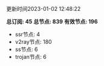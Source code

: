更新时间2023-01-02 12:48:22

**总订阅: 45**
**总节点: 839**
**有效节点: 196**
- ssr节点: 4
- v2ray节点: 180
- ss节点: 6
- trojan节点: 6
